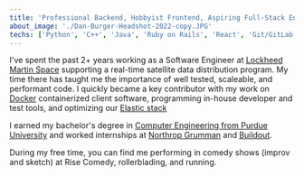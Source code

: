 ```yaml
---
title: 'Professional Backend, Hobbyist Frontend, Aspiring Full-Stack Engineer'
about_image: './Dan-Burger-Headshot-2022-copy.JPG'
techs: ['Python', 'C++', 'Java', 'Ruby on Rails', 'React', 'Git/GitLab', 'Docker', 'DevOps', 'Agile Development', 'Technical Demos/Presentations']
---
```


I've spent the past 2+ years working as a Software Engineer at [Lockheed Martin Space](https://www.lockheedmartin.com/en-us/capabilities/space.html) supporting a real-time satellite data distribution program. My time there has taught me the importance of well tested, scaleable, and performant code. I quickly became a key contributor with my work on [Docker](https://www.docker.com/) containerized client software, programming in-house developer and test tools, and optimizing our [Elastic stack](https://www.elastic.co/elastic-stack/?ultron=B-Stack-Trials-AMER-US-W&gambit=Stack-ELK-EXT&blade=adwords-s&hulk=paid&Device=c&thor=elk%20stack&gclid=CjwKCAjwt52mBhB5EiwA05YKo_G3QZ1yoQFDE0XB-vpKVgdRUdB3M3myq946g8inN5NLD4FcpCPPTRoCoaQQAvD_BwE)

I earned my bachelor's degree in [Computer Engineering from Purdue University](https://engineering.purdue.edu/ECE) and worked internships at [Northrop Grumman](https://www.northropgrumman.com/) and [Buildout](https://www.buildout.com/).

During my free time, you can find me performing in comedy shows (improv and sketch) at Rise Comedy, rollerblading, and running.


